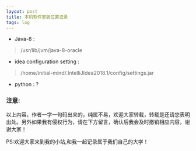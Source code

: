 ```yaml
---
layout: post
title: 本机软件安装位置记录
tags: log
---
```

- Java-8 : 

>  /usr/lib/jvm/java-8-oracle

- idea configuration setting :

> /home/initial-mind/.IntelliJIdea2018.1/config/settings.jar

- python : ?

>  


### 注意:
以上内容，作者一字一句码出来的，纯属不易，欢迎大家转载，转载是还请您表明出处。另外如果我有侵权行为，请在下方留言，确认后我会及时撤销相应内容，谢谢大家！

PS:欢迎大家来到我的小站,和我一起记录属于我们自己的大学！

　
